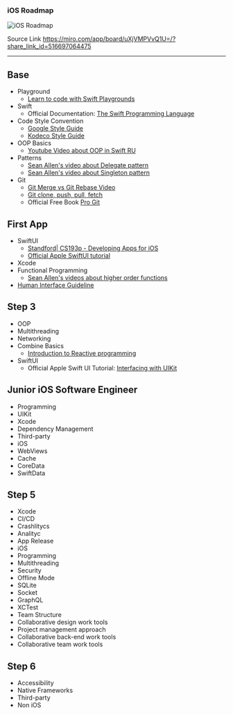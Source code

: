 ### iOS Roadmap

![iOS Roadmap](https://github.com/viacheslavbilyi/iOS-Roadmap/assets/86477737/83d9e776-1041-46a0-aa23-e31df2299d0a)

Source Link 
https://miro.com/app/board/uXjVMPVvQ1U=/?share_link_id=516697064475

---

## Base
- Playground
  - [Learn to code with Swift Playgrounds](https://developer.apple.com/swift-playgrounds/)
- Swift
  - Official Documentation: [The Swift Programming Language](https://docs.swift.org/swift-book/documentation/the-swift-programming-language/thebasics/)
- Code Style Convention
  - [Google Style Guide](https://google.github.io/swift/)
  - [Kodeco Style Guide](https://github.com/kodecocodes/swift-style-guide)
- OOP Basics
  - [Youtube Video about OOP in Swift RU](https://www.youtube.com/watch?v=XFHOZa7Fr3M)
- Patterns
  - [Sean Allen's video about Delegate pattern](https://www.youtube.com/watch?v=qiOKO8ta1n4)
  - [Sean Allen's video about Singleton pattern](https://www.youtube.com/watch?v=3OMz0LgapFM)
- Git
  - [Git Merge vs Git Rebase Video](https://www.youtube.com/watch?v=DiGkq_oobYk)
  - [Git clone, push, pull, fetch](https://www.youtube.com/watch?v=DiGkq_oobYk)
  - Official Free Book [Pro Git](https://git-scm.com/book/en/v2)

## First App
- SwiftUI
  - [Standford| CS193p - Developing Apps for iOS](https://cs193p.sites.stanford.edu)
  - [Official Apple SwiftUI tutorial](https://developer.apple.com/tutorials/swiftui)
- Xcode
- Functional Programming
  - [Sean Allen's videos about higher order functions](https://www.youtube.com/watch?v=-mx_Kf3qKJY)
- [Human Interface Guideline](https://developer.apple.com/design/human-interface-guidelines)
  
## Step 3
- OOP
- Multithreading
- Networking
- Combine Basics
  - [Introduction to Reactive programming](https://gist.github.com/staltz/868e7e9bc2a7b8c1f754)
- SwiftUI
  - Official Apple Swift UI Tutorial: [Interfacing with UIKit](https://developer.apple.com/tutorials/swiftui/interfacing-with-uikit)

## Junior iOS Software Engineer
- Programming
- UIKit
- Xcode
- Dependency Management
- Third-party
- iOS
- WebViews
- Cache
- CoreData
- SwiftData

## Step 5
- Xcode
- CI/CD
- Crashlitycs
- Analityc
- App Release
- iOS
- Programming
- Multithreading
- Security
- Offline Mode
- SQLite
- Socket
- GraphQL
- XCTest
- Team Structure
- Сollaborative design work tools
- Project management approach
- Collaborative back-end work tools
- Сollaborative team work tools



## Step 6
- Accessibility
- Native Frameworks
- Third-party
- Non iOS
